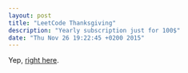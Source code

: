 ```yaml
---
layout: post
title: "LeetCode Thanksgiving"
description: "Yearly subscription just for 100$"
date: "Thu Nov 26 19:22:45 +0200 2015"
---
```


Yep, [right here](https://leetcode.com/).
